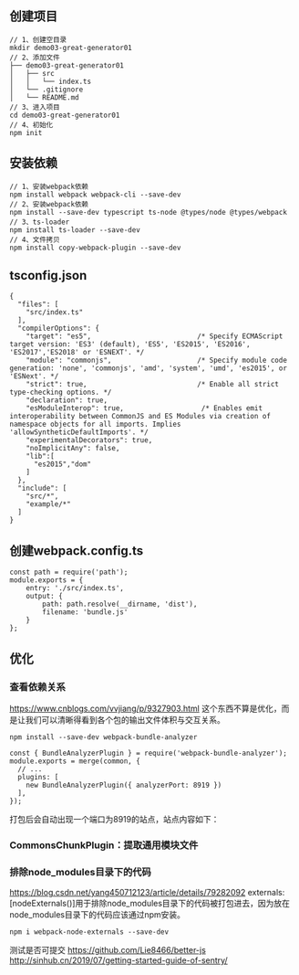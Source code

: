 ## 创建项目
```
// 1、创建空目录
mkdir demo03-great-generator01
// 2、添加文件
├── demo03-great-generator01
│   ├── src  
│   │   └── index.ts
│   └── .gitignore  
│   └── README.md  
// 3、进入项目
cd demo03-great-generator01
// 4、初始化
npm init
```
## 安装依赖
```
// 1、安装webpack依赖
npm install webpack webpack-cli --save-dev
// 2、安装webpack依赖
npm install --save-dev typescript ts-node @types/node @types/webpack
// 3、ts-loader
npm install ts-loader --save-dev
// 4、文件拷贝
npm install copy-webpack-plugin --save-dev
```
## tsconfig.json
```
{
  "files": [
    "src/index.ts"
  ],
  "compilerOptions": {
    "target": "es5",                          /* Specify ECMAScript target version: 'ES3' (default), 'ES5', 'ES2015', 'ES2016', 'ES2017','ES2018' or 'ESNEXT'. */
    "module": "commonjs",                     /* Specify module code generation: 'none', 'commonjs', 'amd', 'system', 'umd', 'es2015', or 'ESNext'. */
    "strict": true,                           /* Enable all strict type-checking options. */
    "declaration": true,
    "esModuleInterop": true,                   /* Enables emit interoperability between CommonJS and ES Modules via creation of namespace objects for all imports. Implies 'allowSyntheticDefaultImports'. */
    "experimentalDecorators": true,
    "noImplicitAny": false,
    "lib":[
      "es2015","dom"
    ]
  },
  "include": [
    "src/*",
    "example/*"
  ]
}
```
## 创建webpack.config.ts
```
const path = require('path');
module.exports = {
    entry: './src/index.ts',
    output: {
        path: path.resolve(__dirname, 'dist'),
        filename: 'bundle.js'
    }
};
```

## 优化
### 查看依赖关系
https://www.cnblogs.com/vvjiang/p/9327903.html
这个东西不算是优化，而是让我们可以清晰得看到各个包的输出文件体积与交互关系。
```
npm install --save-dev webpack-bundle-analyzer
```
```
const { BundleAnalyzerPlugin } = require('webpack-bundle-analyzer');
module.exports = merge(common, {
  // ...
  plugins: [
    new BundleAnalyzerPlugin({ analyzerPort: 8919 })
  ],
});
```
打包后会自动出现一个端口为8919的站点，站点内容如下：
### CommonsChunkPlugin：提取通用模块文件

### 排除node_modules目录下的代码
https://blog.csdn.net/yang450712123/article/details/79282092
externals: [nodeExternals()]用于排除node_modules目录下的代码被打包进去，因为放在node_modules目录下的代码应该通过npm安装。
```
npm i webpack-node-externals --save-dev
```
测试是否可提交
https://github.com/Lie8466/better-js
http://sinhub.cn/2019/07/getting-started-guide-of-sentry/
